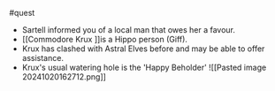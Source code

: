 #quest
- Sartell informed you of a local man that owes her a favour. 
- [[Commodore Krux ]]is a Hippo person (Giff). 
- Krux has clashed with Astral Elves before and may be able to offer assistance. 
- Krux's usual watering hole is the 'Happy Beholder'
![[Pasted image 20241020162712.png]]